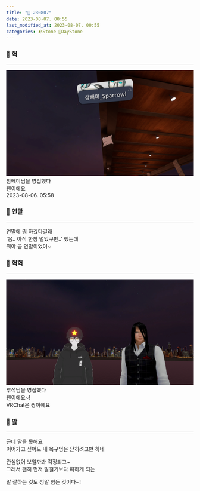 ```yaml
---
title: "🌱 230807"
date: 2023-08-07. 00:55
last_modified_at: 2023-08-07. 00:55
categories: 🪨Stone 🌱DayStone
---
```


### 🗿 헉

---

![헉](/assets/img/2023/230806_0000.png)  
참빼미님을 영접했다  
팬이에요  
2023-08-06. 05:58  

### 🗿 연말

---

연말에 뭐 하겠다길래  
'음.. 아직 한참 멀었구만..' 했는데  
뭐야 곧 연말이었어~  

### 🗿 헉헉

---

![헉헉](/assets/img/2023/230807_0000.png)  
루석님을 영접했다  
팬이에요~!  
VRChat은 짱이에요  

### 🗿 말

---

근데 말을 못해요  
이어가고 싶어도 내 목구멍은 닫히려고만 하네  

관심없어 보일까봐 걱정되고~  
그래서 괜히 먼저 말걸기보다 피하게 되는  

말 잘하는 것도 정말 힘든 것이다~!  
